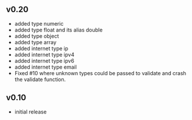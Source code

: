 ## v0.20

* added type numeric
* added type float and its alias double
* added type object 
* added type array 
* added internet type ip
* added internet type ipv4
* added internet type ipv6
* added internet type email
* Fixed #10 where unknown types could be passed to validate and crash the validate function.

## v0.10

* initial release
